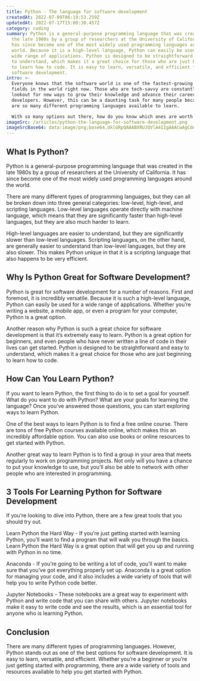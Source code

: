 ```yaml
---
title: Python - The language for software development
createdAt: 2022-07-09T06:19:53.259Z
updatedAt: 2022-07-17T15:00:30.457Z
category: coding
summary: Python is a general-purpose programming language that was created in
  the late 1980s by a group of researchers at the University of California. It
  has since become one of the most widely used programming languages around the
  world. Because it is a high-level language, Python can easily be used for a
  wide range of applications. Python is designed to be straightforward and easy
  to understand, which makes it a great choice for those who are just beginning
  to learn how to code. It is easy to learn, versatile, and efficient for
  software development.
intro: >-
  Everyone knows that the software world is one of the fastest-growing
  fields in the world right now. Those who are tech-savvy are constantly on the
  lookout for new ways to grow their knowledge and advance their careers as
  developers. However, this can be a daunting task for many people because there
  are so many different programming languages available to learn. 

  With so many options out there, how do you know which ones are worth your time? That’s why we’ve compiled a list of some of the most popular programming languages that you should consider learning if you want to become a software developer. Although it may seem like there are endless possibilities, not every programming language is worth your time and effort. In this blog post, we’ll explore why Python is ideal for software development and why it sets itself apart from other options such
imageSrc: /articles/python-the-language-for-software-development.png
imageSrcBase64: data:image/png;base64,UklGRpQAAABXRUJQVlA4IIgAAACwAgCdASoKAAoAAUAmJYgCdEf/3YAQTJf7q6XLTgAA/vx07xv5HK734RWx0wM8xHDqXT42xbJgWRr+h+8cOiSa9HFmv7Tvj/wdIcaGpJ7fRGd0g/apju8+QVP+Dz/Y4//6xVCl6iM9A2k1v28dwKh0pzqCNjzQ/Q9dFG/cxGMVpo/OQpUuAAAA
---
```


## What Is Python?

Python is a general-purpose programming language that was created in the late 1980s by a group of researchers at the University of California. It has since become one of the most widely used programming languages around the world.

There are many different types of programming languages, but they can all be broken down into three general categories: low-level, high-level, and scripting languages. Low-level languages operate directly with machine language, which means that they are significantly faster than high-level languages, but they are also much harder to learn.

High-level languages are easier to understand, but they are significantly slower than low-level languages. Scripting languages, on the other hand, are generally easier to understand than low-level languages, but they are also slower. This makes Python unique in that it is a scripting language that also happens to be very efficient.

## Why Is Python Great for Software Development?

Python is great for software development for a number of reasons. First and foremost, it is incredibly versatile. Because it is such a high-level language, Python can easily be used for a wide range of applications. Whether you’re writing a website, a mobile app, or even a program for your computer, Python is a great option.

Another reason why Python is such a great choice for software development is that it’s extremely easy to learn. Python is a great option for beginners, and even people who have never written a line of code in their lives can get started. Python is designed to be straightforward and easy to understand, which makes it a great choice for those who are just beginning to learn how to code.

## How Can You Learn Python?

If you want to learn Python, the first thing to do is to set a goal for yourself. What do you want to do with Python? What are your goals for learning the language? Once you’ve answered those questions, you can start exploring ways to learn Python.

One of the best ways to learn Python is to find a free online course. There are tons of free Python courses available online, which makes this an incredibly affordable option. You can also use books or online resources to get started with Python.

Another great way to learn Python is to find a group in your area that meets regularly to work on programming projects. Not only will you have a chance to put your knowledge to use, but you’ll also be able to network with other people who are interested in programming.

## 3 Tools For Learning Python for Software Development

If you’re looking to dive into Python, there are a few great tools that you should try out.

Learn Python the Hard Way - If you’re just getting started with learning Python, you’ll want to find a program that will walk you through the basics. Learn Python the Hard Way is a great option that will get you up and running with Python in no time.

Anaconda - If you’re going to be writing a lot of code, you’ll want to make sure that you’ve got everything properly set up. Anaconda is a great option for managing your code, and it also includes a wide variety of tools that will help you to write Python code better.

Jupyter Notebooks - These notebooks are a great way to experiment with Python and write code that you can share with others. Jupyter notebooks make it easy to write code and see the results, which is an essential tool for anyone who is learning Python.

## Conclusion

There are many different types of programming languages. However, Python stands out as one of the best options for software development. It is easy to learn, versatile, and efficient. Whether you’re a beginner or you’re just getting started with programming, there are a wide variety of tools and resources available to help you get started with Python.
